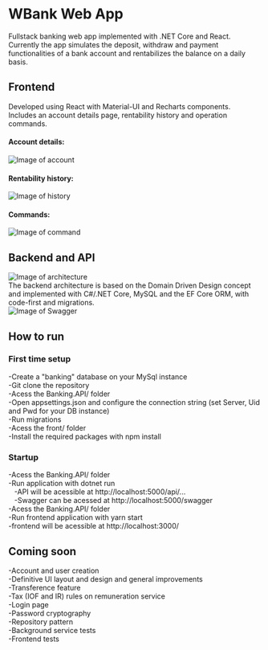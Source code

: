 # WBank Web App
Fullstack banking web app implemented with .NET Core and React.
Currently the app simulates  the deposit, withdraw and payment functionalities of a bank account and rentabilizes the balance on a daily basis. 
## Frontend
Developed using React with Material-UI and Recharts components.\
Includes an account details page, rentability history and operation commands.
#### Account details:
![Image of account](https://user-images.githubusercontent.com/51866503/87248647-05ebc300-c431-11ea-910e-0c8ffccfa427.PNG)
#### Rentability history:
![Image of history](https://user-images.githubusercontent.com/51866503/87248654-0dab6780-c431-11ea-8752-8d3306abf983.PNG)
#### Commands:
![Image of command](https://user-images.githubusercontent.com/51866503/87248657-113eee80-c431-11ea-91cb-4f92a8a529f2.PNG)

## Backend and API
![Image of architecture](https://user-images.githubusercontent.com/51866503/87249343-f53d4c00-c434-11ea-8148-aa8a27ce055b.PNG)  
The backend architecture is based on the Domain Driven Design concept and implemented with C#/.NET Core, MySQL and the EF Core ORM, with code-first and migrations.\
![Image of Swagger](https://user-images.githubusercontent.com/51866503/87248595-a42b5900-c430-11ea-9dd9-45e66a0bf8f7.PNG)

## How to run
### First time setup
-Create a "banking" database on your MySql instance\
-Git clone the repository\
-Acess the Banking.API/ folder\
-Open appsettings.json and configure the connection string (set Server, Uid and Pwd for your DB instance)\
-Run migrations\
-Acess the front/ folder\
-Install the required packages with npm install

### Startup
-Acess the Banking.API/ folder\
-Run application with dotnet run\
&nbsp;&nbsp;&nbsp;-API will be acessible at http://localhost:5000/api/... \
&nbsp;&nbsp;&nbsp;-Swagger can be acessed at http://localhost:5000/swagger \
-Acess the Banking.API/ folder\
-Run frontend application with yarn start\
 -frontend will be acessible at http://localhost:3000/

## Coming soon
-Account and user creation\
-Definitive UI layout and design and general improvements\
-Transference feature\
-Tax (IOF and IR) rules on remuneration service\
-Login page\
-Password cryptography\
-Repository pattern\
-Background service tests\
-Frontend tests
